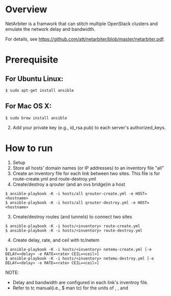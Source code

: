 
# Overview 
NetArbiter is a framwork that can stitch multiple OpenStack clusters and emulate the network delay and bandwidth.

For details, see <https://github.com/att/netarbiter/blob/master/netarbiter.pdf>.

# Prerequisite 
## For Ubuntu Linux:
```
$ sudo apt-get install ansible
```
## For Mac OS X:
```
$ sudo brew install ansible
```

2. Add your private key (e.g., id_rsa.pub) to each server's authorized_keys.

# How to run 
1. Setup
 1. Store all hosts' domain names (or IP addresses) to an inventory file "all"
 2. Create an inventory file for each link between two sites. 
  This file is for route-create.yml and route-destroy.yml
2. Create/destroy a qrouter (and an ovs bridge)in a host
```
$ ansible-playbook -K -i hosts/all qrouter-create.yml -e HOST=<hostname> 
$ ansible-playbook -K -i hosts/all qrouter-destroy.yml -e HOST=<hostname> 
```
3. Create/destroy routes (and tunnels) to connect two sites 
```
$ ansible-playbook -K -i hosts/<inventory> route-create.yml
$ ansible-playbook -K -i hosts/<inventory> route-destroy.yml
```
4. Create delay, rate, and ceil with tc/netem
```
$ ansible-playbook -K -i hosts/<inventory> netemu-create.yml [-e DELAY=<delay> -e RATE=<rate> CEIL=<ceil>]
$ ansible-playbook -K -i hosts/<inventory> netemu-destroy.yml [-e DELAY=<delay> -e RATE=<rate> CEIL=<ceil>]
```
NOTE:
 - Delay and bandwidth are configured in each link's inventroy file. 
 - Refer to tc manual(i.e., $ man tc) for the units of <delay>, <rate>, and <ceil> 
